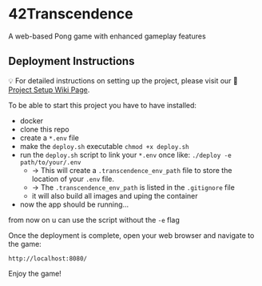 # 42Transcendence
A web-based Pong game with enhanced gameplay features

## Deployment Instructions
:bulb: For detailed instructions on setting up the project, please visit our :book: [Project Setup Wiki Page](https://github.com/rajh-phuyal/42Transcendence/wiki/Project-Setup).

To be able to start this project you have to have installed:
- docker
- clone this repo
- create a `*.env` file
- make the `deploy.sh` executable `chmod +x deploy.sh`
- run the `deploy.sh` script to link your `*.env` once like: `./deploy -e path/to/your/.env`
    - -> This will create a `.transcendence_env_path` file to store the location of your `.env` file.
    - -> The `.transcendence_env_path` is listed in the `.gitignore` file
    - it will also build all images and uping the container
- now the app should be running...

from now on u can use the script without the `-e` flag

Once the deployment is complete, open your web browser and navigate to the game:

```http://localhost:8080/```

Enjoy the game!
